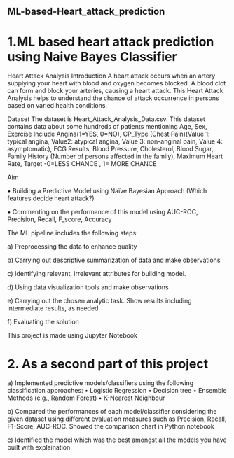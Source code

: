 ## ML-based-Heart_attack_prediction
# 1.ML based heart attack prediction using Naive Bayes Classifier

Heart Attack Analysis
Introduction
A heart attack occurs when an artery supplying your heart with blood and oxygen becomes blocked. A blood clot can form and block your arteries, causing a heart attack. This Heart Attack Analysis helps to understand the chance of attack occurrence in persons based on varied health conditions.

Dataset
The dataset is Heart_Attack_Analysis_Data.csv. 
This dataset contains data about some hundreds of patients mentioning Age, Sex, Exercise Include Angina(1=YES, 0=NO), CP_Type (Chest Pain)(Value 1: typical angina, Value2: atypical angina, Value 3: non-anginal pain, Value 4: asymptomatic), ECG Results, Blood Pressure, Cholesterol, Blood Sugar, Family History (Number of persons affected in the family), Maximum Heart Rate, Target -0=LESS CHANCE , 1= MORE CHANCE

Aim 

•	Building a Predictive Model using Naïve Bayesian Approach (Which features decide heart attack?)

•	Commenting on the performance of this model using AUC-ROC, Precision, Recall, F_score, Accuracy

The ML pipeline includes the following steps:

a)	Preprocessing the data to enhance quality

b)	Carrying out descriptive summarization of data and make observations

c)	Identifying relevant, irrelevant attributes for building model. 

d)	Using data visualization tools and make observations

e)	Carrying out the chosen analytic task. Show results including intermediate results, as needed

f)	Evaluating the solution


This project is made using Jupyter Notebook

# 2. As a second part of this project
a)	Implemented predictive models/classifiers using the following classification approaches:
•	Logistic Regression
•	Decision tree
•	Ensemble Methods (e.g., Random Forest)
•	K-Nearest Neighbour

b)	Compared the performances of each model/classifier considering the given dataset using different evaluation measures such as Precision, Recall, F1-Score, AUC-ROC. Showed the comparison chart in Python notebook

c)	Identified the model which was the best amongst all the models you have built with explaination. 
